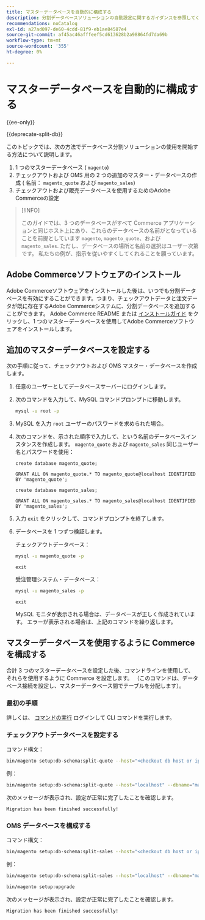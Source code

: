 ```yaml
---
title: マスターデータベースを自動的に構成する
description: 分割データベースソリューションの自動設定に関するガイダンスを参照してください。
recommendations: noCatalog
exl-id: a27ad097-de60-4cdd-81f9-eb1ae84587e4
source-git-commit: af45ac46afffeef5cd613628b2a98864fd7da69b
workflow-type: tm+mt
source-wordcount: '355'
ht-degree: 0%

---
```


# マスターデータベースを自動的に構成する

{{ee-only}}

{{deprecate-split-db}}

このトピックでは、次の方法でデータベース分割ソリューションの使用を開始する方法について説明します。

1. 1 つのマスターデータベース ( `magento`)
1. チェックアウトおよび OMS 用の 2 つの追加のマスター・データベースの作成 ( 名前： `magento_quote` および `magento_sales`)
1. チェックアウトおよび販売データベースを使用するためのAdobe Commerceの設定

>[!INFO]
>
>このガイドでは、3 つのデータベースがすべて Commerce アプリケーションと同じホスト上にあり、これらのデータベースの名前がとなっていることを前提としています `magento`, `magento_quote`、および `magento_sales`. ただし、データベースの場所と名前の選択はユーザー次第です。 私たちの例が、指示を従いやすくしてくれることを願っています。

## Adobe Commerceソフトウェアのインストール

Adobe Commerceソフトウェアをインストールした後は、いつでも分割データベースを有効にすることができます。つまり、チェックアウトデータと注文データが既に存在するAdobe Commerceシステムに、分割データベースを追加することができます。 Adobe Commerce README または [インストールガイド](../../installation/overview.md) をクリックし、1 つのマスターデータベースを使用してAdobe Commerceソフトウェアをインストールします。

## 追加のマスターデータベースを設定する

次の手順に従って、チェックアウトおよび OMS マスター・データベースを作成します。

1. 任意のユーザーとしてデータベースサーバーにログインします。
1. 次のコマンドを入力して、MySQL コマンドプロンプトに移動します。

   ```bash
   mysql -u root -p
   ```

1. MySQL を入力 `root` ユーザーのパスワードを求められた場合。
1. 次のコマンドを、示された順序で入力して、という名前のデータベースインスタンスを作成します。 `magento_quote` および `magento_sales` 同じユーザー名とパスワードを使用：

   ```shell
   create database magento_quote;
   ```

   ```shell
   GRANT ALL ON magento_quote.* TO magento_quote@localhost IDENTIFIED BY 'magento_quote';
   ```

   ```shell
   create database magento_sales;
   ```

   ```shell
   GRANT ALL ON magento_sales.* TO magento_sales@localhost IDENTIFIED BY 'magento_sales';
   ```

1. 入力 `exit` をクリックして、コマンドプロンプトを終了します。

1. データベースを 1 つずつ検証します。

   チェックアウトデータベース：

   ```bash
   mysql -u magento_quote -p
   ```

   ```shell
   exit
   ```

   受注管理システム・データベース：

   ```bash
   mysql -u magento_sales -p
   ```

   ```shell
   exit
   ```

   MySQL モニタが表示される場合は、データベースが正しく作成されています。 エラーが表示される場合は、上記のコマンドを繰り返します。

## マスターデータベースを使用するように Commerce を構成する

合計 3 つのマスターデータベースを設定した後、コマンドラインを使用して、それらを使用するように Commerce を設定します。 （このコマンドは、データベース接続を設定し、マスターデータベース間でテーブルを分配します）。

### 最初の手順

詳しくは、 [コマンドの実行](../cli/config-cli.md#running-commands) ログインして CLI コマンドを実行します。

### チェックアウトデータベースを設定する

コマンド構文：

```bash
bin/magento setup:db-schema:split-quote --host="<checkout db host or ip>" --dbname="<name>" --username="<checkout db username>" --password="<password>"
```

例：

```bash
bin/magento setup:db-schema:split-quote --host="localhost" --dbname="magento_quote" --username="magento_quote" --password="magento_quote"
```

次のメッセージが表示され、設定が正常に完了したことを確認します。

```terminal
Migration has been finished successfully!
```

### OMS データベースを構成する

コマンド構文：

```bash
bin/magento setup:db-schema:split-sales --host="<checkout db host or ip>" --dbname="<name>" --username="<checkout db username>" --password="<password>"
```

例：

```bash
bin/magento setup:db-schema:split-sales --host="localhost" --dbname="magento_sales" --username="magento_sales" --password="magento_sales"
```

```bash
bin/magento setup:upgrade
```

次のメッセージが表示され、設定が正常に完了したことを確認します。

```terminal
Migration has been finished successfully!
```
